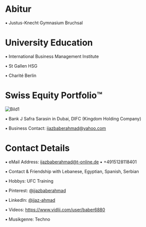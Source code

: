 # Abitur

▪︎ Justus-Knecht Gymnasium Bruchsal

# University Education

▪︎ International Business Management Institute

• St Gallen HSG

• Charité Berlin 

# Swiss Equity Portfolio™️



![Bild1](https://user-images.githubusercontent.com/95079463/171628129-70f295ea-54da-469c-ab73-f94870a4dfb5.png)

▪ Bank J Safra Sarasin in Dubai, DIFC (Kingdom Holding Company)

▪︎ Business Contact: ijazbaberahmad@yahoo.com 



# Contact Details 

▪︎ eMail Address: ijazbaberahmad@t-online.de ▪︎ +4915128118401 

▪︎ Contact & Friendship with Lebanese, Egyptian, Spanish, Serbian

• Hobbys: UFC Training

▪︎ Pinterest: [@ijazbaberahmad](https://www.pinterest.de/ijazbaberahmad/)

▪︎ LinkedIn: [@ijaz-ahmad](https://www.linkedin.com/in/ijaz-ahmad-69677b13a/)

• Videos: https://www.vidlii.com/user/baber6880

▪︎ Musikgenre: Techno





